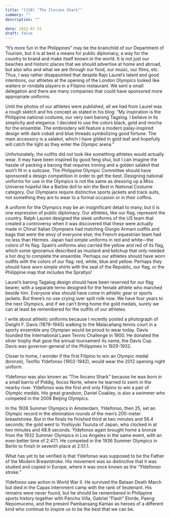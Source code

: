 ```yaml
---
title: "[128] ‘The Ilocano Shark’"
summary: ""
description: ""

date: 2012-07-31
draft: false
---
```


“It’s more fun in the Philippines” may be the brainchild of our Department of Tourism, but it is at best a means for public diplomacy, a way for the country to brand and make itself known in the world. It is not just our beaches and historic places that we should advertise at home and abroad, but also who and what we are through our food, our music, our films, etc. Thus, I was rather disappointed that despite Rajo Laurel’s talent and good intentions, our athletes at the opening of the London Olympics looked like waiters or rondalla players in a Filipino restaurant. We sent a small delegation and there are many companies that could have sponsored more appropriate uniforms.

Until the photos of our athletes were published, all we had from Laurel was a rough sketch and his concept as stated in his blog: “My inspiration is the Philippine national costume, our very own barong Tagalog. I believe in its simplicity and elegance. I decided to use the colors black, gold and mocha for the ensemble. The embroidery will feature a modern palay-inspired design with dark cobalt and blue threads symbolizing good fortune. The main accessory is a salakot, which I have gilded in gold leaf and hopefully will catch the light as they enter the Olympic arena.”

Unfortunately, the outfits did not look like something athletes would actually wear. It may have been inspired by good feng shui, but I can imagine the hassle of packing a barong that requires ironing and a golden salakot that won’t fit in a suitcase. The Philippine Olympic Committee should have sponsored a design competition in order to get the best. Designing national uniforms for use in the Olympics is not the same as dressing up a Miss Universe hopeful like a Barbie doll to win the Best in National Costume category. Our Olympians require distinctive sports jackets and track suits, not something they are to wear to a formal occasion or in their coffins.

A uniform for the Olympics may be an insignificant detail to many, but it is one expression of public diplomacy. Our athletes, like our flag, represent the country. Ralph Lauren designed the sleek uniforms of the US team that created a controversy when it was discovered that these were actually made in China! Italian Olympians had matching Giorgio Armani outfits and bags that were the envy of everyone else; the French equestrian team had no less than Hermes. Japan had simple uniforms in red and white—the colors of its flag. Spain’s uniforms also carried the yellow and red of its flag, which some ignoramus described as mustard and ketchup that only needed a hot dog to complete the ensemble. Perhaps our athletes should have worn outfits with the colors of our flag: red, white, blue and yellow. Perhaps they should have worn simple shirts with the seal of the Republic, our flag, or the Philippine map that includes the Spratlys!

Laurel’s barong Tagalog design should have been reserved for our flag bearer, with a separate terno designed for the female athlete who marched beside him. Everyone else should have come in athletic gear or sports jackets. But there’s no use crying over spilt milk now. We have four years to the next Olympics, and if we can’t bring home the gold medals, surely we can at least be remembered for the outfits of our athletes.

I write about athletic uniforms because I recently posted a photograph of Dwight F. Davis (1879-1945) walking to the Malacañang tennis court in a sporty ensemble any Olympian would be proud to wear today. Davis founded the International Lawn Tennis Challenge in 1900. He donated the silver trophy that gave the annual tournament its name, the Davis Cup. Davis was governor-general of the Philippines in 1929-1932.

Closer to home, I wonder if the first Filipino to win an Olympic medal (bronze), Teofilo Yldefonso (1902-1942), would wear the 2012 opening night uniform.

Yldefonso was also known as “The Ilocano Shark” because he was born in a small barrio of Piddig, Ilocos Norte, where he learned to swim in the nearby river. Yldefonso was the first and only Filipino to win a pair of Olympic medals. His great grandson, Daniel Coakley, is also a swimmer who competed in the 2008 Beijing Olympics.

In the 1928 Summer Olympics in Amsterdam, Yldefonso, then 25, set an Olympic record in the elimination rounds of the men’s 200-meter breaststroke. But in the finals he finished third at two minutes and 56.4 seconds; the gold went to Yoshiyuki Tsuruta of Japan, who clocked in at two minutes and 48.8 seconds. Yldefonso again brought home a bronze from the 1932 Summer Olympics in Los Angeles in the same event, with an even better time of 2:47.1. He competed in the 1936 Summer Olympics in Berlin to finish in seventh place at 2:51.1.

What has yet to be verified is that Yldefonso was supposed to be the Father of the Modern Breaststroke. His movement was so distinctive that it was studied and copied in Europe, where it was once known as the “Yldefonso stroke.”

Yldefonso saw action in World War II. He survived the Bataan Death March but died in the Capas internment camp with the rank of lieutenant. His remains were never found, but he should be remembered in Philippine sports history together with Pancho Villa, Gabriel “Flash” Elorde, Paeng Nepomuceno, and the present Pambansang Kamao as heroes of a different kind who continue to inspire us to be the best that we can be.
